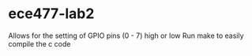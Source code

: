 # ece477-lab2
Allows for the setting of GPIO pins (0 - 7) high or low
Run make to easily compile the c code
